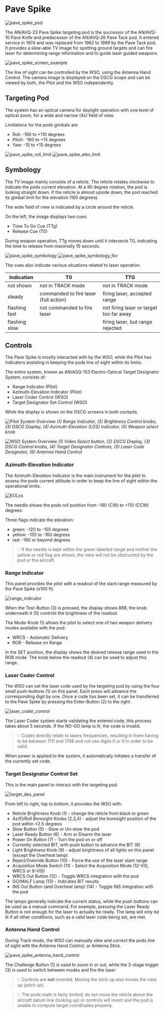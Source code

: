 # Pave Spike

![pave_spike_pod](../../../img/ext_f4_pavespike.jpg)

The AN/AVQ-23 Pave Spike targeting pod is the successor of the AN/AVQ-10 Pave
Knife and predecessor of the AN/AVQ-26 Pave Tack pod. It entered service in 1974
and was replaced from 1982 to 1989 by the Pave Tack pod. It provides a slew-able
TV image for spotting ground targets and can fire laser for determining range
information and to guide laser guided weapons.

![pave_spike_screen_example](../../../img/pave_spike_screen_example.jpg)

The line of sight can be controlled by the WSO, using the Antenna Hand Control.
The camera image is displayed on the DSCG scope and can be viewed by both, the
Pilot and the WSO independently.

## Targeting Pod

The system has an optical camera for daylight operation with one level of
optical zoom, for a wide and narrow (4x) field of view.

Limitations for the pods gimbals are

- Roll: -160 to +110 degrees
- Pitch: -160 to +15 degrees
- Yaw: -15 to +15 degrees

![pave_spike_roll_limit](../../../img/pave_spike_roll_limit.jpg)
![pave_spike_elev_limit](../../../img/pave_spike_elev_limit.jpg)

## Symbology

The TV image mainly consists of a reticle. The reticle rotates clockwise to
indicate the pods current elevation. At a 90 degree rotation, the pod is looking
straight down. If the reticle is almost upside down, the pod reached its gimbal
limit for the elevation (160 degrees).

The wide field of view is indicated by a circle around the reticle.

On the left, the image displays two cues:

- Time To Go Cue (TTg)
- Release Cue (T0)

During weapon operation, TTg moves down until it intersects T0, indicating the
time to release from maximally 15 seconds.

![pave_spike_symbology](../../../img/pave_spike_symbology.jpg)
![pave_spike_symbology_fov](../../../img/pave_spike_symbology_fov.jpg)

The cues also indicate various situations related to laser operation.

| Indication    | T0                                    | TTG                                     |
|---------------|---------------------------------------|-----------------------------------------|
| not shown     | not in TRACK mode                     | not in TRACK mode                       |
| steady        | commanded to fire laser (full action) | firing laser, accepted range            |
| flashing fast | not commanded to fire laser           | not firing laser or target too far away |
| flashing slow |                                       | firing laser, but range rejected        |

## Controls

The Pave Spike is mostly interacted with by the WSO, while the Pilot has
indicators assisting in keeping the pods line of sight within its limits.

The entire system, known as AN/ASQ-153 Electro-Optical Target Designator System,
consists of:

- Range Indicator (Pilot)
- Azimuth-Elevation Indicator (Pilot)
- Laser Coder Control (WSO)
- Target Designator Set Control (WSO)

While the display is shown on the DSCG screens in both cockpits.

![Pilot System Overview](../../../img/pilot_pave_spike_overview.jpg)
_(<num>1</num>) Range Indicator, (<num>2</num>) Brightness Control knobs,
(<num>3</num>) DSCG Display, (<num>4</num>) Azimuth-Elevation (LOS) Indicator,
(<num>5</num>) Weapon select knob_

![WSO System Overview](../../../img/wso_pave_spike_overview.jpg) _(<num>1</num>)
Video Select button, (<num>2</num>) DSCG Display, (<num>3</num>) DSCG Control
knobs, (<num>4</num>) Target Designator Controls, (<num>5</num>) Laser Code
Designator, (<num>6</num>) Antenna Hand Control_

### Azimuth-Elevation Indicator

The Azimuth-Elevation Indicator is the main instrument for the pilot to assess
the pods current attitude in order to keep the line of sight within the
operational limits.

![EOLos](../../../img/pilot_los_indicator.jpg)

The needle shows the pods roll position from -160 (CW) to +110 (CCW) degrees.

Three flags indicate the elevation:

- green: -120 to -155 degrees
- yellow: -155 to -160 degrees
- red: -160 or beyond degrees

> 💡 If the needle is kept within the green labelled range and neither the
> yellow or red flag are shown, the view will not be obstructed by the pod or
> the aircraft.

### Range Indicator

This panel provides the pilot with a readout of the slant range measured by the
Pave Spike (x100 ft).

![range_indicator](../../../img/pilot_overhead_range_indicator.jpg)

When the Test-Button (<num>3</num>) is pressed, the display shows 888, the knob
underneath it (<num>5</num>) controls the brightness of the readout.

The Mode-Knob (<num>1</num>) allows the pilot to select one of two weapon
delivery modes available with the pod:

- WRCS - Automatic Delivery
- ROR - Release on Range

In the SET position, the display shows the desired release range used in the ROR
mode. The knob below the readout (<num>4</num>) can be used to adjust this
range.

### Laser Coder Control

The WSO can set the laser code used by the targeting pod by using the four small
push-buttons (<num>1</num>) on this panel. Each press will advance the
corresponding digit by one. Once a code has been set, it can be transferred to
the Pave Spike by pressing the Enter-Button (<num>2</num>) to the right.

![laser_coder_control](../../../img/wso_laser_code_control.jpg)

The Laser Coder system starts validating the entered code, this process takes
about 5 seconds. If the NO-GO lamp is lit, the code is invalid.

> 💡 Codes directly relate to lasers frequencies, resulting in them having to be
> between 1111 and 1788 and not use digits 0 or 9 in order to be valid.

When power is applied to the system, it automatically initiates a transfer of
the currently set code.

### Target Designator Control Set

This is the main panel to interact with the targeting pod.

![target_des_panel](../../../img/wso_target_designator_controls.jpg)

From left to right, top to bottom, it provides the WSO with:

- Reticle Brightness Knob (<num>1</num>) - change the reticle from black to
  green
- Az/El/Roll Boresight Knobs (<num>2</num>,<num>3</num>,<num>4</num>) - adjust the boresight
  position of the pod
  within ±2.5 degrees
- Stow Button (<num>5</num>) - Stow or Un-stow the pod
- Laser Ready Button (<num>6</num>) - Arm or Disarm the laser
- Power On Button (<num>7</num>) - Turn the pod on or off
- Currently selected BIT, with push button to advance the BIT (<num>8</num>)
- Light Brightness Knob (<num>9</num>) - adjust brightness of all lights on this
  panel (except the Overheat lamp)
- Reject/Override Button (<num>10</num>) - Force the use of the laser slant
  range
- Acquisition Mode Switch (<num>11</num>) - Select the Acquisition Mode (12-VIS,
  WRCS or 9-VIS)
- WRCS Out Button (<num>12</num>) - Toggle WRCS integration with the pod
- GO/MALF Lamp (<num>13</num>) - Indicates BIT results
- INS Out Button (and Overheat lamp) (<num>14</num>) - Toggle INS integration
  with the pod

The lamps generally indicate the current status, while the push buttons can be
used as a manual command. For example, pressing the Laser Ready Button is not
enough for the laser to actually be ready. The lamp will only be lit if all
other conditions, such as a valid laser code being set, are met.

### Antenna Hand Control

During Track mode, the WSO can manually slew and correct the pods line of sight
with the Antenna Hand Control, or Antenna Stick.

![pave_spike_antenna_hand_control](../../../img/wso_antenna_hand_control_overview.jpg)

The Challenge Button (<num>1</num>) is used to zoom in or out, while the 2-stage
trigger (<num>3</num>) is used to switch between modes and fire the laser.

> 💡 Controls are **not** inverted. Moving the stick up also moves the view up
> (_pitch up_).

> 💡 The pods math is fairly limited, do not move the reticle
> above the aircraft datum line (looking up) or controls will invert and the
> pod is unable to compute target coordinates properly.

